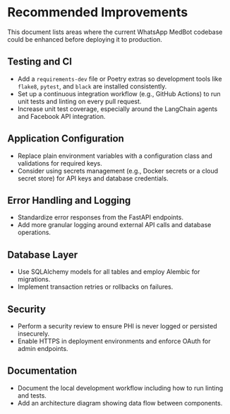 # Recommended Improvements

This document lists areas where the current WhatsApp MedBot codebase could be enhanced before deploying it to production.

## Testing and CI
- Add a `requirements-dev` file or Poetry extras so development tools like `flake8`, `pytest`, and `black` are installed consistently.
- Set up a continuous integration workflow (e.g., GitHub Actions) to run unit tests and linting on every pull request.
- Increase unit test coverage, especially around the LangChain agents and Facebook API integration.

## Application Configuration
- Replace plain environment variables with a configuration class and validations for required keys.
- Consider using secrets management (e.g., Docker secrets or a cloud secret store) for API keys and database credentials.

## Error Handling and Logging
- Standardize error responses from the FastAPI endpoints.
- Add more granular logging around external API calls and database operations.

## Database Layer
- Use SQLAlchemy models for all tables and employ Alembic for migrations.
- Implement transaction retries or rollbacks on failures.

## Security
- Perform a security review to ensure PHI is never logged or persisted insecurely.
- Enable HTTPS in deployment environments and enforce OAuth for admin endpoints.

## Documentation
- Document the local development workflow including how to run linting and tests.
- Add an architecture diagram showing data flow between components.

